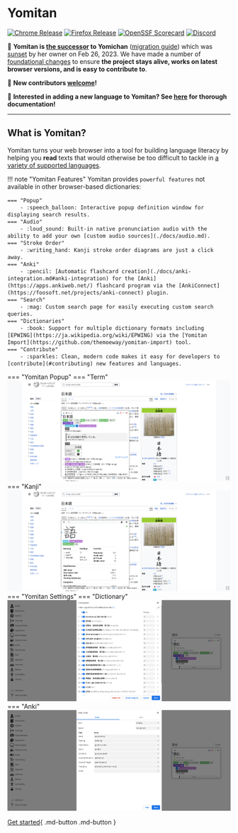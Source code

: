 # Yomitan

[![Chrome Release](<https://img.shields.io/chrome-web-store/v/likgccmbimhjbgkjambclfkhldnlhbnn?logo=Google%20Chrome&logoColor=lightblue&color=lightblue&label=chrome%20release%20(stable)>)](https://chrome.google.com/webstore/detail/yomitan/likgccmbimhjbgkjambclfkhldnlhbnn)
[![Firefox Release](<https://img.shields.io/amo/v/yomitan?logo=Firefox&color=orange&label=firefox%20release%20(stable)>)](https://addons.mozilla.org/en-US/firefox/addon/yomitan/)
[![OpenSSF Scorecard](https://api.securityscorecards.dev/projects/github.com/themoeway/yomitan/badge)](https://securityscorecards.dev/viewer/?uri=github.com/themoeway/yomitan)
[![Discord](https://dcbadge.vercel.app/api/server/UGNPMDE7zC?style=flat)](https://discord.gg/UGNPMDE7zC)

:wave: **Yomitan is [the successor](https://foosoft.net/posts/passing-the-torch-to-yomitan/) to Yomichan** ([migration guide](./docs/yomichan-migration.md#migrating-from-yomichan)) which was [sunset](https://foosoft.net/posts/sunsetting-the-yomichan-project/) by her owner on Feb 26, 2023. We have made a number of [foundational changes](#changes) to ensure **the project stays alive, works on latest browser versions, and is easy to contribute to**.

:loudspeaker: **New contributors [welcome](#contributing)!**

:loudspeaker: **Interested in adding a new language to Yomitan? See [here](./docs/development/language-features.md) for thorough documentation!**

---

## What is Yomitan?

Yomitan turns your web browser into a tool for building language literacy by helping you **read** texts that would otherwise be too difficult to tackle in [a variety of supported languages](./docs/supported-languages.md).

!!! note "Yomitan Features"
    Yomitan provides `powerful features` not available in other browser-based dictionaries:
    
    === "Popup"
        - :speech_balloon: Interactive popup definition window for displaying search results.
    === "Audio"
        - :loud_sound: Built-in native pronunciation audio with the ability to add your own [custom audio sources](./docs/audio.md).
    === "Stroke Order"
        - :writing_hand: Kanji stroke order diagrams are just a click away.
    === "Anki"
        - :pencil: [Automatic flashcard creation](./docs/anki-integration.md#anki-integration) for the [Anki](https://apps.ankiweb.net/) flashcard program via the [AnkiConnect](https://foosoft.net/projects/anki-connect) plugin.
    === "Search"
        - :mag: Custom search page for easily executing custom search queries.
    === "Dictionaries"
        - :book: Support for multiple dictionary formats including [EPWING](https://ja.wikipedia.org/wiki/EPWING) via the [Yomitan Import](https://github.com/themoeway/yomitan-import) tool.
    === "Contribute"
        - :sparkles: Clean, modern code makes it easy for developers to [contribute](#contributing) new features and languages.

=== "Yomitan Popup"
    === "Term"
        ![Term definitions](assets/ss/terms.png)
    === "Kanji"
        ![Kanji information](assets/ss/kanji.png)
=== "Yomitan Settings"
    === "Dictionary"
        ![Dictionary options](assets/ss/dictionaries.png)
    === "Anki"
        ![Anki options](assets/ss/anki.png)

[Get started](getting-started/index.md){ .md-button .md-button }